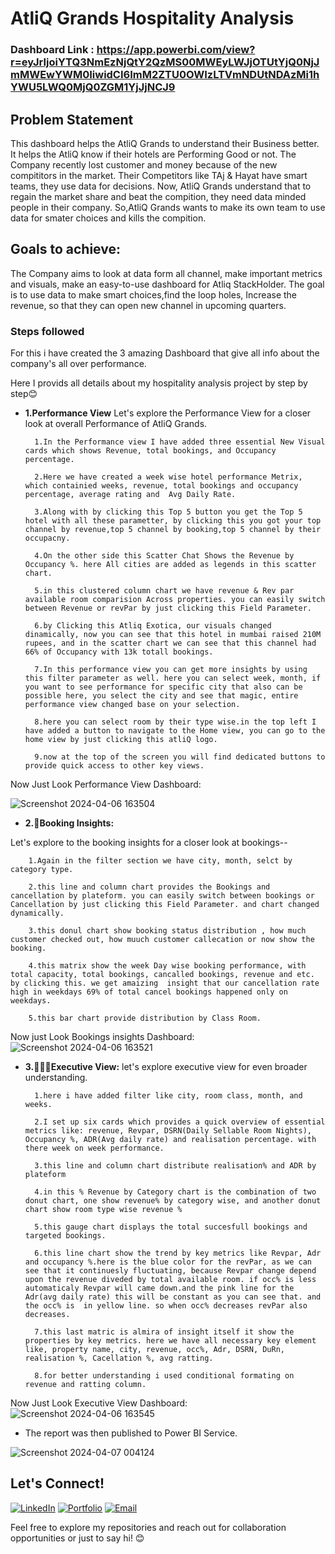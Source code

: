 
# AtliQ Grands Hospitality Analysis

### Dashboard Link : https://app.powerbi.com/view?r=eyJrIjoiYTQ3NmEzNjQtY2QzMS00MWEyLWJjOTUtYjQ0NjJmMWEwYWM0IiwidCI6ImM2ZTU0OWIzLTVmNDUtNDAzMi1hYWU5LWQ0MjQ0ZGM1YjJjNCJ9


## Problem Statement

This dashboard helps the AtliQ Grands to understand their Business better. It helps the AtliQ know if their hotels are Performing Good or not.
The Company recently lost customer and money because of the new compititors in the market. Their Competitors like TAj & Hayat have smart teams, they use data for decisions. Now, AtliQ Grands understand that to regain the market share and beat the compition, they need data minded people in their company. So,AtliQ Grands wants to make its own team to use data for smater choices and kills the compition.


## Goals to achieve:

The Company aims to look at data form all channel, make important metrics and visuals, make an easy-to-use dashboard for Atliq StackHolder. The goal is to use data to make smart choices,find the loop holes, Increase the revenue, so that they can open new channel in upcoming quarters.


### Steps followed 
For this i have created the 3 amazing Dashboard that give all info about the company's all over performance.

Here I provids all details about my hospitality analysis project by step by step😊

- **1.Performance View** 
Let's explore the Performance View for a closer look at overall Performance of AtliQ Grands.

        1.In the Performance view I have added three essential New Visual cards which shows Revenue, total bookings, and Occupancy percentage.

        2.Here we have created a week wise hotel performance Metrix, which containied weeks, revenue, total bookings and occupancy percentage, average rating and  Avg Daily Rate.

        3.Along with by clicking this Top 5 button you get the Top 5 hotel with all these parametter, by clicking this you got your top channel by revenue,top 5 channel by booking,top 5 channel by their occupacny.

        4.On the other side this Scatter Chat Shows the Revenue by Occupancy %. here All cities are added as legends in this scatter chart.

        5.in this clustered column chart we have revenue & Rev par available room comparision Across properties. you can easily switch between Revenue or revPar by just clicking this Field Parameter.

        6.by Clicking this Atliq Exotica, our visuals changed dinamically, now you can see that this hotel in mumbai raised 210M rupees, and in the scatter chart we can see that this channel had 66% of Occupancy with 13k totall bookings.

        7.In this performance view you can get more insights by using this filter parameter as well. here you can select week, month, if you want to see performance for specific city that also can be possible here, you select the city and see that magic, entire performance view changed base on your selection.

        8.here you can select room by their type wise.in the top left I have added a button to navigate to the Home view, you can go to the home view by just clicking this atliQ logo.

        9.now at the top of the screen you will find dedicated buttons to provide quick access to other key views.

Now Just Look Performance View Dashboard:

![Screenshot 2024-04-06 163504](https://github.com/KRISHANKUMARPRAJAPAT/Hospitality-Analysis/assets/122435688/879cf3f5-41d7-4efc-af8c-0bf072b2d712)





- **2.📣Booking Insights:**

 Let's explore to the booking insights for a closer look at bookings--

        1.Again in the filter section we have city, month, selct by category type.

        2.this line and column chart provides the Bookings and cancellation by plateform. you can easily switch between bookings or Cancellation by just clicking this Field Parameter. and chart changed dynamically.

        3.this donul chart show booking status distribution , how much customer checked out, how muuch customer callecation or now show the booking.

        4.this matrix show the week Day wise booking performance, with total capacity, total bookings, cancalled bookings, revenue and etc. by clicking this. we get amaizing  insight that our cancellation rate high in weekdays 69% of total cancel bookings happened only on weekdays.

        5.this bar chart provide distribution by Class Room.


Now just Look Bookings insights Dashboard:
![Screenshot 2024-04-06 163521](https://github.com/KRISHANKUMARPRAJAPAT/Hospitality-Analysis/assets/122435688/f0a6f007-07fd-4a69-bf4b-3c395c7c3c9a)




- **3.🙅🏼‍♂️Executive View:** let's explore executive view for even broader understanding.

        1.here i have added filter like city, room class, month, and weeks.

        2.I set up six cards which provides a quick overview of essential metrics like: revenue, Revpar, DSRN(Daily Sellable Room Nights), Occupancy %, ADR(Avg daily rate) and realisation percentage. with there week on week performance.

        3.this line and column chart distribute realisation% and ADR by plateform

        4.in this % Revenue by Category chart is the combination of two donut chart, one show revenue% by category wise, and another donut chart show room type wise revenue % 

        5.this gauge chart displays the total succesfull bookings and targeted bookings.

        6.this line chart show the trend by key metrics like Revpar, Adr and occupancy %.here is the blue color for the revPar, as we can see that it continuesly fluctuating, because Revpar change depend upon the revenue diveded by total available room. if occ% is less automaticaly Revpar will came down.and the pink line for the Adr(avg daily rate) this will be constant as you can see that. and the occ% is  in yellow line. so when occ% decreases revPar also decreases.

        7.this last matric is almira of insight itself it show the properties by key metrics. here we have all necessary key element like, property name, city, revenue, occ%, Adr, DSRN, DuRn, realisation %, Cacellation %, avg ratting.

        8.for better understanding i used conditional formating on revenue and ratting column.

Now Just Look Executive View Dashboard:
![Screenshot 2024-04-06 163545](https://github.com/KRISHANKUMARPRAJAPAT/Hospitality-Analysis/assets/122435688/fbd6579c-b76e-48cc-b1bf-211b5327bada)



 - The report was then published to Power BI Service.
 
 
![Screenshot 2024-04-07 004124](https://github.com/KRISHANKUMARPRAJAPAT/Hospitality-Analysis/assets/122435688/6715e141-f89b-4cd4-a001-c9c45270fdca)



## Let's Connect!

[![LinkedIn](https://img.shields.io/badge/-LinkedIn-0077B5?style=flat-square&logo=linkedin&logoColor=white)](https://www.linkedin.com/in/krishan-kumar-451002262/)
[![Portfolio](https://img.shields.io/badge/-Portfolio-333333?style=flat-square&logo=wordpress&logoColor=white)](https://codebasics.io/portfolio/Krishna-kumar-prajapat)
[![Email](https://img.shields.io/badge/-Email-D14836?style=flat-square&logo=gmail&logoColor=white)](mailto:krishnakkumarprajapat366@gmail.com)

Feel free to explore my repositories and reach out for collaboration opportunities or just to say hi! 😊
